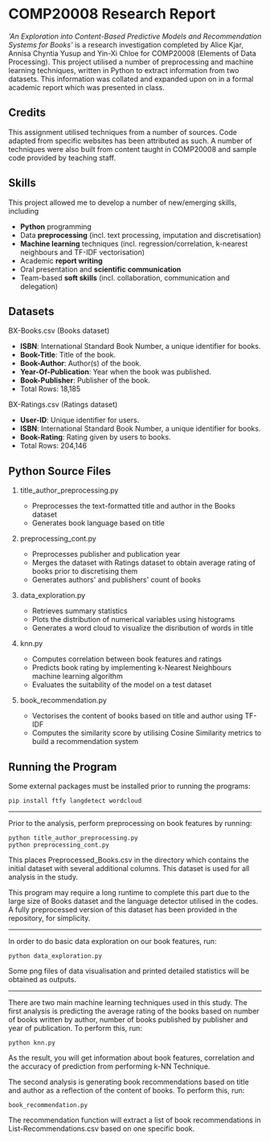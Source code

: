 # COMP20008 Research Report
*'An Exploration into Content-Based Predictive Models and Recommendation Systems for Books'* is a research investigation completed by Alice Kjar, Annisa Chyntia Yusup and Yin-Xi Chloe for COMP20008 (Elements of Data Processing). This project utilised a number of preprocessing and machine learning techniques, written in Python to extract information from two datasets. This information was collated and expanded upon on in a formal academic report which was presented in class.

## Credits

This assignment utilised techniques from a number of sources. Code adapted from specific websites has been attributed as such. A number of techniques were also built from content taught in COMP20008 and sample code provided by teaching staff.

## Skills

This project allowed me to develop a number of new/emerging skills, including
- **Python** programming
- Data **preprocessing** (incl. text processing, imputation and discretisation)
- **Machine learning** techniques (incl. regression/correlation, k-nearest neighbours and TF-IDF vectorisation)
- Academic **report writing**
- Oral presentation and **scientific communication**
- Team-based **soft skills** (incl. collaboration, communication and delegation)



## Datasets

BX-Books.csv (Books dataset)
- **ISBN**: International Standard Book Number, a unique identifier for books.
- **Book-Title**: Title of the book.
- **Book-Author**: Author(s) of the book.
- **Year-Of-Publication**: Year when the book was published.
- **Book-Publisher**: Publisher of the book.
- Total Rows: 18,185

BX-Ratings.csv (Ratings dataset)
- **User-ID**: Unique identifier for users.
- **ISBN**: International Standard Book Number, a unique identifier for books.
- **Book-Rating**: Rating given by users to books.
- Total Rows: 204,146

Python Source Files
--------------------------------------
1. title_author_preprocessing.py
    - Preprocesses the text-formatted title and author in the Books dataset
    -  Generates book language based on title

2. preprocessing_cont.py
    - Preprocesses publisher and publication year
    - Merges the dataset with Ratings dataset to obtain average rating of books prior to discretising them
    - Generates authors' and publishers' count of books

3. data_exploration.py
    - Retrieves summary statistics
    - Plots the distribution of numerical variables using histograms
    - Generates a word cloud to visualize the disribution of words in title

4. knn.py
    - Computes correlation between book features and ratings
    - Predicts book rating by implementing k-Nearest Neighbours machine learning algorithm
    - Evaluates the suitability of the model on a test dataset
5. book_recommendation.py
    - Vectorises the content of books based on title and author using TF-IDF
    - Computes the similarity score by utilising Cosine Similarity metrics to build a recommendation system


## Running the Program

Some external packages must be installed prior to running the programs:
    
    pip install ftfy langdetect wordcloud

--------------------------------------

Prior to the analysis, perform preprocessing on book features by running:
   
    python title_author_preprocessing.py
    python preprocessing_cont.py

This places Preprocessed_Books.csv in the directory which contains the initial dataset with several additional columns. This dataset is used for all analysis in the study.

This program may require a long runtime to complete this part due to the large size of Books dataset and the language detector utilised in the codes. A fully preprocessed version of this dataset has been provided in the repository, for simplicity.

--------------------------------------
In order to do basic data exploration on our book features, run:

    python data_exploration.py

Some png files of data visualisation and printed detailed statistics will be obtained as outputs.

--------------------------------------
There are two main machine learning techniques used in this study. The first analysis is predicting the average rating of the books based on number of books written by author, number of books published by publisher and year of publication.
To perform this, run:

    python knn.py

As the result, you will get information about book features, correlation and the accuracy of prediction from performing k-NN Technique.

The second analysis is generating book recommendations based on title and author as a reflection of the content of books. To perform this, run:

    book_recommendation.py

The recommendation function will extract a list of book recommendations in List-Recommendations.csv based on one specific book.